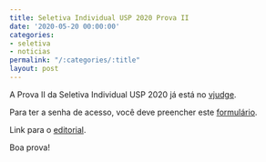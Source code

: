 ```yaml
---
title: Seletiva Individual USP 2020 Prova II
date: '2020-05-20 00:00:00'
categories:
- seletiva
- noticias
permalink: "/:categories/:title"
layout: post
---
```


A Prova II da Seletiva Individual USP 2020 já está no
[vjudge](https://vjudge.net/contest/374753).

Para ter a senha de acesso, você deve preencher este
[formulário](https://forms.gle/CsHjLhki7jPZtDWx6).

Link para o [editorial](https://drive.google.com/file/d/1P0dyY0z_VQKBr-TabhkIGD4PLsWzWXh-/view?usp=sharing).

Boa prova!
